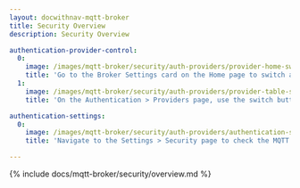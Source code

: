 ```yaml
---
layout: docwithnav-mqtt-broker
title: Security Overview
description: Security Overview

authentication-provider-control:
  0:
    image: /images/mqtt-broker/security/auth-providers/provider-home-switch.png
    title: 'Go to the Broker Settings card on the Home page to switch authentication providers.'
  1:
    image: /images/mqtt-broker/security/auth-providers/provider-table-switch.png
    title: 'On the Authentication > Providers page, use the switch button in the table’s right column to enable or disable providers.'

authentication-settings:
  0:
    image: /images/mqtt-broker/security/auth-providers/authentication-settings.png
    title: 'Navigate to the Settings > Security page to check the MQTT Authentication Settings.'

---
```


{% include docs/mqtt-broker/security/overview.md %}
